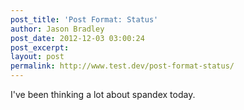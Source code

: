 ```yaml
---
post_title: 'Post Format: Status'
author: Jason Bradley
post_date: 2012-12-03 03:00:24
post_excerpt:
layout: post
permalink: http://www.test.dev/post-format-status/
---
```

I've been thinking a lot about spandex today.